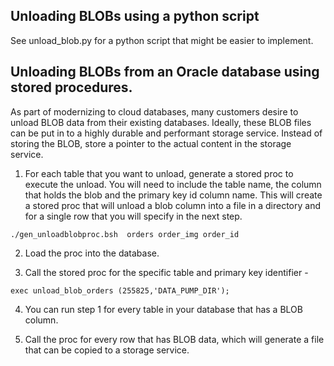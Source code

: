## Unloading BLOBs using a python script
See unload_blob.py for a python script that might be easier to implement.


## Unloading BLOBs from an Oracle database using stored procedures.
As part of modernizing to cloud databases, many customers desire to unload BLOB data from their existing databases. Ideally, these BLOB files can be put in to a highly durable and performant storage service. Instead of storing the BLOB, store a pointer to the actual content in the storage service.

1. For each table that you want to unload, generate a stored proc to execute the unload. You will need to include the table name, the column that holds the blob and the primary key id column name. This will create a stored proc that will unload a blob column into a file in a directory and for a single row that you will specify in the next step.
```
./gen_unloadblobproc.bsh  orders order_img order_id
```
2. Load the proc into the database.

3. Call the stored proc for the specific table and primary key identifier - 
```
exec unload_blob_orders (255825,'DATA_PUMP_DIR');
```
4. You can run step 1 for every table in your database that has a BLOB column.

5. Call the proc for every row that has BLOB data, which will generate a file that can be copied to a storage service.


